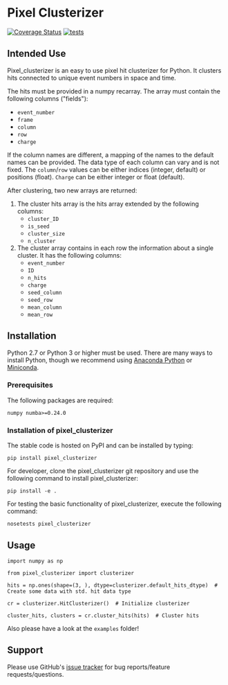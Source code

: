 # Pixel Clusterizer 
[![Coverage Status](https://coveralls.io/repos/github/SiLab-Bonn/pixel_clusterizer/badge.svg?branch=master)](https://coveralls.io/github/SiLab-Bonn/pixel_clusterizer?branch=master)
[![tests](https://github.com/SiLab-Bonn/pixel_clusterizer/actions/workflows/tests.yml/badge.svg)](https://github.com/SiLab-Bonn/pixel_clusterizer/actions/workflows/tests.yml)

## Intended Use

Pixel_clusterizer is an easy to use pixel hit clusterizer for Python. It clusters hits connected to unique event numbers in space and time.

The hits must be provided in a numpy recarray. The array must contain the following columns ("fields"):
- ```event_number```
- ```frame```
- ```column```
- ```row```
- ```charge```

If the column names are different, a mapping of the names to the default names can be provided. The data type of each column can vary and is not fixed. The ```column```/```row``` values can be either indices (integer, default) or positions (float). ```Charge``` can be either integer or float (default).

After clustering, two new arrays are returned:
1. The cluster hits array is the hits array extended by the following columns:
    - ```cluster_ID```
    - ```is_seed```
    - ```cluster_size```
    - ```n_cluster```
2. The cluster array contains in each row the information about a single cluster. It has the following columns:
    - ```event_number```
    - ```ID```
    - ```n_hits```
    - ```charge```
    - ```seed_column```
    - ```seed_row```
    - ```mean_column```
    - ```mean_row```

## Installation

Python 2.7 or Python 3 or higher must be used. There are many ways to install Python, though we recommend using [Anaconda Python](https://www.anaconda.com/distribution/) or [Miniconda](https://docs.conda.io/en/latest/miniconda.html).

### Prerequisites

The following packages are required:
```
numpy numba>=0.24.0
```

### Installation of pixel_clusterizer

The stable code is hosted on PyPI and can be installed by typing:
```
pip install pixel_clusterizer
```

For developer, clone the pixel_clusterizer git repository and use the following command to install pixel_clusterizer:
```
pip install -e .
```

For testing the basic functionality of pixel_clusterizer, execute the following command:
```
nosetests pixel_clusterizer
```

## Usage

```
import numpy as np

from pixel_clusterizer import clusterizer

hits = np.ones(shape=(3, ), dtype=clusterizer.default_hits_dtype)  # Create some data with std. hit data type

cr = clusterizer.HitClusterizer()  # Initialize clusterizer

cluster_hits, clusters = cr.cluster_hits(hits)  # Cluster hits

```
Also please have a look at the ```examples``` folder!

## Support

Please use GitHub's [issue tracker](https://github.com/SiLab-Bonn/pixel_clusterizer/issues) for bug reports/feature requests/questions.
